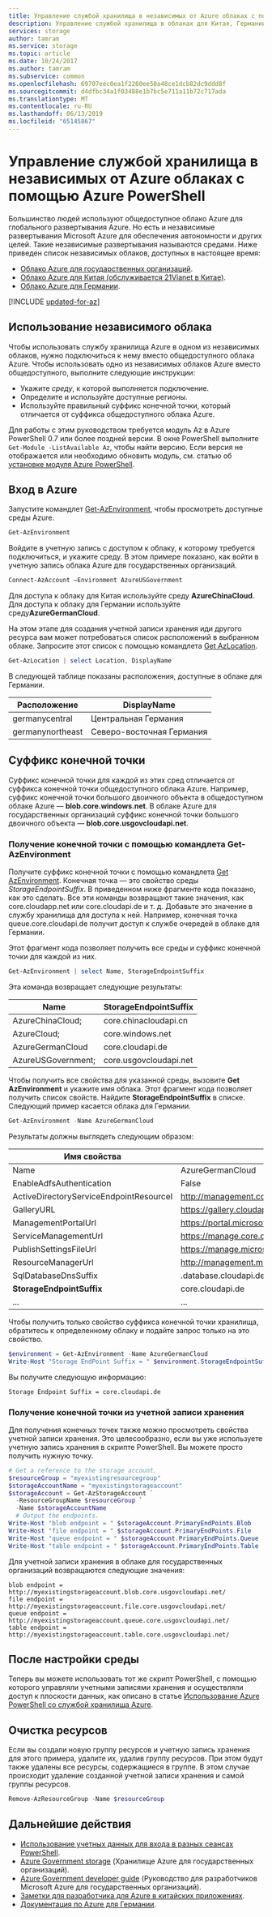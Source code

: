 ```yaml
---
title: Управление службой хранилища в независимых от Azure облаках с помощью Azure PowerShell | Документация Майкрософт
description: Управление службой хранилища в облаках для Китая, Германии и государственных организаций с помощью Azure PowerShell
services: storage
author: tamram
ms.service: storage
ms.topic: article
ms.date: 10/24/2017
ms.author: tamram
ms.subservice: common
ms.openlocfilehash: 69707eec0ea1f2260ee50a48ce1dcb82dc9ddd8f
ms.sourcegitcommit: d4dfbc34a1f03488e1b7bc5e711a11b72c717ada
ms.translationtype: MT
ms.contentlocale: ru-RU
ms.lasthandoff: 06/13/2019
ms.locfileid: "65145867"
---
```

# <a name="managing-storage-in-the-azure-independent-clouds-using-powershell"></a>Управление службой хранилища в независимых от Azure облаках с помощью Azure PowerShell

Большинство людей используют общедоступное облако Azure для глобального развертывания Azure. Но есть и независимые развертывания Microsoft Azure для обеспечения автономности и других целей. Такие независимые развертывания называются средами. Ниже приведен список независимых облаков, доступных в настоящее время:

* [Облако Azure для государственных организаций](https://azure.microsoft.com/features/gov/).
* [Облако Azure для Китая (обслуживается 21Vianet в Китае)](http://www.windowsazure.cn/).
* [Облако Azure для Германии](../../germany/germany-welcome.md).

[!INCLUDE [updated-for-az](../../../includes/updated-for-az.md)]

## <a name="using-an-independent-cloud"></a>Использование независимого облака 

Чтобы использовать службу хранилища Azure в одном из независимых облаков, нужно подключиться к нему вместо общедоступного облака Azure. Чтобы использовать одно из независимых облаков Azure вместо общедоступного, выполните следующие инструкции:

* Укажите *среду*, к которой выполняется подключение.
* Определите и используйте доступные регионы.
* Используйте правильный суффикс конечной точки, который отличается от суффикса общедоступного облака Azure.

Для работы с этим руководством требуется модуль Az в Azure PowerShell 0.7 или более поздней версии. В окне PowerShell выполните `Get-Module -ListAvailable Az`, чтобы найти версию. Если версия не отображается или необходимо обновить модуль, см. статью об [установке модуля Azure PowerShell](/powershell/azure/install-Az-ps). 

## <a name="log-in-to-azure"></a>Вход в Azure

Запустите командлет [Get-AzEnvironment](/powershell/module/az.accounts/get-azenvironment), чтобы просмотреть доступные среды Azure.
   
```powershell
Get-AzEnvironment
```

Войдите в учетную запись с доступом к облаку, к которому требуется подключиться, и укажите среду. В этом примере показано, как войти в учетную запись облака Azure для государственных организаций.   

```powershell
Connect-AzAccount –Environment AzureUSGovernment
```

Для доступа к облаку для Китая используйте среду **AzureChinaCloud**. Для доступа к облаку для Германии используйте среду**AzureGermanCloud**.

На этом этапе для создания учетной записи хранения иди другого ресурса вам может потребоваться список расположений в выбранном облаке. Запросите этот список с помощью командлета [Get AzLocation](/powershell/module/az.resources/get-azlocation).

```powershell
Get-AzLocation | select Location, DisplayName
```

В следующей таблице показаны расположения, доступные в облаке для Германии.

|Расположение | DisplayName |
|----|----|
| germanycentral | Центральная Германия|
| germanynortheast | Северо-восточная Германия | 


## <a name="endpoint-suffix"></a>Суффикс конечной точки

Суффикс конечной точки для каждой из этих сред отличается от суффикса конечной точки общедоступного облака Azure. Например, суффикс конечной точки большого двоичного объекта в общедоступном облаке Azure — **blob.core.windows.net**. В облаке Azure для государственных организаций суффикс конечной точки большого двоичного объекта — **blob.core.usgovcloudapi.net**. 

### <a name="get-endpoint-using-get-azenvironment"></a>Получение конечной точки с помощью командлета Get-AzEnvironment 

Получите суффикс конечной точки с помощью командлета [Get AzEnvironment](/powershell/module/az.accounts/get-azenvironment). Конечная точка — это свойство среды *StorageEndpointSuffix*. В приведенном ниже фрагменте кода показано, как это сделать. Все эти команды возвращают такие значения, как core.cloudapp.net или core.cloudapi.de и т. д. Добавьте это значение в службу хранилища для доступа к ней. Например, конечная точка queue.core.cloudapi.de получит доступ к службе очередей в облаке для Германии.

Этот фрагмент кода позволяет получить все среды и суффикс конечной точки для каждой из них.

```powershell
Get-AzEnvironment | select Name, StorageEndpointSuffix 
```

Эта команда возвращает следующие результаты:

| Name| StorageEndpointSuffix|
|----|----|
| AzureChinaCloud; | core.chinacloudapi.cn|
| AzureCloud; | core.windows.net |
| AzureGermanCloud | core.cloudapi.de|
| AzureUSGovernment; | core.usgovcloudapi.net |

Чтобы получить все свойства для указанной среды, вызовите **Get AzEnvironment** и укажите имя облака. Этот фрагмент кода позволяет получить список свойств. Найдите **StorageEndpointSuffix** в списке. Следующий пример касается облака для Германии.

```powershell
Get-AzEnvironment -Name AzureGermanCloud 
```

Результаты должны выглядеть следующим образом:

|Имя свойства|Значение|
|----|----|
| Name | AzureGermanCloud |
| EnableAdfsAuthentication | False |
| ActiveDirectoryServiceEndpointResourceI | http://management.core.cloudapi.de/ |
| GalleryURL | https://gallery.cloudapi.de/ |
| ManagementPortalUrl | https://portal.microsoftazure.de/ | 
| ServiceManagementUrl | https://manage.core.cloudapi.de/ |
| PublishSettingsFileUrl| https://manage.microsoftazure.de/publishsettings/index |
| ResourceManagerUrl | http://management.microsoftazure.de/ |
| SqlDatabaseDnsSuffix | .database.cloudapi.de |
| **StorageEndpointSuffix** | core.cloudapi.de |
| ... | ... | 

Чтобы получить только свойство суффикса конечной точки хранилища, обратитесь к определенному облаку и подайте запрос только на это свойство.

```powershell
$environment = Get-AzEnvironment -Name AzureGermanCloud
Write-Host "Storage EndPoint Suffix = " $environment.StorageEndpointSuffix 
```

Вы получите следующую информацию:

```
Storage Endpoint Suffix = core.cloudapi.de
```

### <a name="get-endpoint-from-a-storage-account"></a>Получение конечной точки из учетной записи хранения

Для получения конечных точек также можно просмотреть свойства учетной записи хранения. Это целесообразно, если вы уже используете учетную запись хранения в скрипте PowerShell. Вы можете просто получить нужную точку. 

```powershell
# Get a reference to the storage account.
$resourceGroup = "myexistingresourcegroup"
$storageAccountName = "myexistingstorageaccount"
$storageAccount = Get-AzStorageAccount `
  -ResourceGroupName $resourceGroup `
  -Name $storageAccountName 
  # Output the endpoints.
Write-Host "blob endpoint = " $storageAccount.PrimaryEndPoints.Blob 
Write-Host "file endpoint = " $storageAccount.PrimaryEndPoints.File
Write-Host "queue endpoint = " $storageAccount.PrimaryEndPoints.Queue
Write-Host "table endpoint = " $storageAccount.PrimaryEndPoints.Table
```

Для учетной записи хранения в облаке для государственных организаций возвращаются следующие значения: 

```
blob endpoint = http://myexistingstorageaccount.blob.core.usgovcloudapi.net/
file endpoint = http://myexistingstorageaccount.file.core.usgovcloudapi.net/
queue endpoint = http://myexistingstorageaccount.queue.core.usgovcloudapi.net/
table endpoint = http://myexistingstorageaccount.table.core.usgovcloudapi.net/
```

## <a name="after-setting-the-environment"></a>После настройки среды

Теперь вы можете использовать тот же скрипт PowerShell, с помощью которого управляли учетными записями хранения и осуществляли доступ к плоскости данных, как описано в статье [Использование Azure PowerShell со службой хранилища Azure](storage-powershell-guide-full.md).

## <a name="clean-up-resources"></a>Очистка ресурсов

Если вы создали новую группу ресурсов и учетную запись хранения для этого примера, удалите их, удалив группу ресурсов. При этом будут также удалены все ресурсы, содержащиеся в группе. В этом случае происходит удаление созданной учетной записи хранения и самой группы ресурсов.

```powershell
Remove-AzResourceGroup -Name $resourceGroup
```

## <a name="next-steps"></a>Дальнейшие действия

* [Использование учетных данных для входа в разных сеансах PowerShell](/powershell/azure/context-persistence).
* [Azure Government storage](../../azure-government/documentation-government-services-storage.md) (Хранилище Azure для государственных организаций).
* [Azure Government developer guide](../../azure-government/documentation-government-developer-guide.md) (Руководство для разработчиков Microsoft Azure для государственных организаций).
* [Заметки для разработчика для Azure в китайских приложениях](https://msdn.microsoft.com/library/azure/dn578439.aspx).
* [Документация по Azure для Германии](../../germany/germany-welcome.md).
